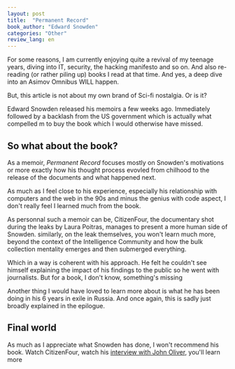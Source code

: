 ```yaml
---
layout: post
title:  "Permanent Record"
book_author: "Edward Snowden"
categories: "Other"
review_lang: en
---
```


For some reasons, I am currently enjoying quite a revival of my teenage years, diving into IT, security, the hacking manifesto and so on. And also re-reading (or rather piling up) books I read at that time. And yes, a deep dive into an Asimov Omnibus WILL happen.

But, this article is not about my own brand of Sci-fi nostalgia. Or is it?

Edward Snowden released his memoirs a few weeks ago. Immediately followed by a backlash from the US government which is actually what compelled m to buy the book which I would otherwise have missed.

## So what about the book?

As a memoir, *Permanent Record* focuses mostly on Snowden's motivations or more exactly how his thought process evovled from chilhood to the release of the documents and what happened next.

As much as I feel close to his experience, especially his relationship with computers and the web in the 90s and minus the genius with code aspect, I don't really feel I learned much from the book.

As personnal such a memoir can be, CitizenFour, the documentary shot during the leaks by Laura Poitras, manages to present a more human side of Snowden. similarly, on the leak themselves, you won't learn much more, beyond the context of the Intelligence Community and how the bulk collection mentality emerges and then submerged everything.

Which in a way is coherent with his approach. He felt he couldn't see himself explaining the impact of his findings to the public so he went with journalists. But for a book, I don't know, something's missing

Another thing I would have loved to learn more about is what he has been doing in his 6 years in exile in Russia. And once again, this is sadly just broadly explained in the epilogue.

## Final world

As much as I appreciate what Snowden has done, I won't recommend his book. Watch CitizenFour, watch his [interview with John Oliver](https://www.youtube.com/watch?v=XEVlyP4_11M), you'll learn more
